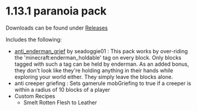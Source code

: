 # 1.13.1 paranoia pack

Downloads can be found under [Releases](https://github.com/CallofParanoia/1.13.1-paranoia-pack/releases)

Includes the following:
- [anti_enderman_grief](https://github.com/seadoggie01/anti_enderman_grief) by seadoggie01 :
 This pack works by over-riding the 'minecraft:enderman_holdable' tag on every block. Only blocks tagged with such a tag can be held by enderman. As an added bonus, they don't look like they're holding anything in their hands while exploring your world either. They simply leave the blocks alone.
- anti creeper griefing :
 Sets gamerule mobGriefing to true if a creeper is within a radius of 10 blocks of a player
- Custom Recipes
  * Smelt Rotten Flesh to Leather
